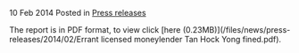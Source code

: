 10 Feb 2014 Posted in [Press releases](/news/press-releases)


The report is in PDF format, to view click [here (0.23MB)](/files/news/press-releases/2014/02/Errant licensed moneylender Tan Hock Yong fined.pdf).

